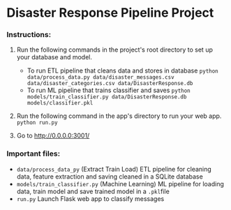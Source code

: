 # Disaster Response Pipeline Project

### Instructions:
1. Run the following commands in the project's root directory to set up your database and model.

    - To run ETL pipeline that cleans data and stores in database
        `python data/process_data.py data/disaster_messages.csv data/disaster_categories.csv data/DisasterResponse.db`
    - To run ML pipeline that trains classifier and saves
        `python models/train_classifier.py data/DisasterResponse.db models/classifier.pkl`

2. Run the following command in the app's directory to run your web app.
    `python run.py`

3. Go to http://0.0.0.0:3001/
### Important files:
* `data/process_data_py` (Extract Train Load) ETL pipeline for cleaning data, feature extraction and saving cleaned in a SQLite database
* `models/train_classifier.py` (Machine Learning) ML pipeline for loading data, train model and save trained model in a `.pkl`file
* `run.py` Launch Flask web app to classify messages
